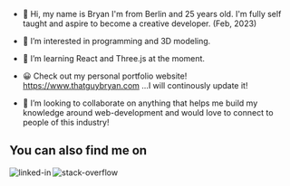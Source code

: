 - 👋  Hi, my name is Bryan I'm from Berlin and 25 years old. I'm fully self taught and aspire to become a creative developer. (Feb, 2023)

- 👀  I’m interested in programming and 3D modeling.

- 🌱  I’m learning React and Three.js at the moment.

- 😀  Check out my personal portfolio website! https://www.thatguybryan.com ...I will continously update it!
     
- 💞️  I’m looking to collaborate on anything that helps me build my knowledge around web-development and would love to connect to people of this industry!

     
<!---
bryanhain97/bryanhain97 is a ✨ special ✨ repository because its `README.md` (this file) appears on your GitHub profile.
You can click the Preview link to take a look at your changes.
--->


## You can also find me on
[<img align="left" alt="linked-in" src="https://img.shields.io/badge/linkedin-%230077B5.svg?&style=for-the-badge&logo=linkedin&logoColor=white" />](https://www.linkedin.com/in/bryan-hain-572568206/)
[<img align="left" alt="stack-overflow" src="https://img.shields.io/badge/stack%20overflow-FE7A16?logo=stack-overflow&logoColor=white&style=for-the-badge" />](https://stackoverflow.com/users/14692443/bryan-hain)
<br>
<br>
